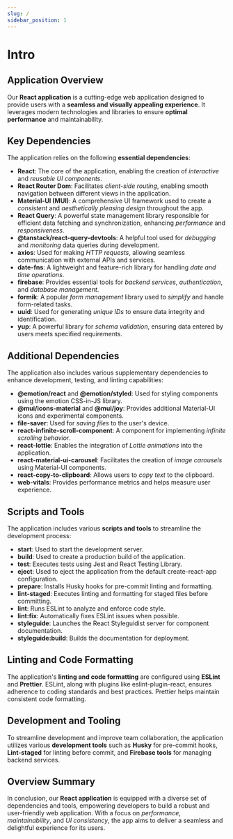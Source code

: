 ```yaml
---
slug: /
sidebar_position: 1
---
```


# Intro

## Application Overview

Our **React application** is a cutting-edge web application designed to provide users with a **seamless and visually appealing experience**. It leverages modern technologies and libraries to ensure **optimal performance** and maintainability.

## Key Dependencies

The application relies on the following **essential dependencies**:

- **React**: The core of the application, enabling the creation of *interactive* and *reusable UI components*.
- **React Router Dom**: Facilitates *client-side routing*, enabling smooth navigation between different views in the application.
- **Material-UI (MUI)**: A comprehensive UI framework used to create a *consistent* and *aesthetically pleasing design* throughout the app.
- **React Query**: A powerful state management library responsible for efficient data fetching and synchronization, enhancing *performance* and *responsiveness*.
- **@tanstack/react-query-devtools**: A helpful tool used for *debugging* and *monitoring* data queries during development.
- **axios**: Used for making *HTTP requests*, allowing seamless communication with external APIs and services.
- **date-fns**: A lightweight and feature-rich library for handling *date and time operations*.
- **firebase**: Provides essential tools for *backend services*, *authentication*, and *database management*.
- **formik**: A popular *form management* library used to *simplify* and handle form-related tasks.
- **uuid**: Used for generating *unique IDs* to ensure data integrity and identification.
- **yup**: A powerful library for *schema validation*, ensuring data entered by users meets specified requirements.

## Additional Dependencies

The application also includes various supplementary dependencies to enhance development, testing, and linting capabilities:

- **@emotion/react** and **@emotion/styled**: Used for styling components using the emotion CSS-in-JS library.
- **@mui/icons-material** and **@mui/joy**: Provides additional Material-UI icons and experimental components.
- **file-saver**: Used for *saving files* to the user's device.
- **react-infinite-scroll-component**: A component for implementing *infinite scrolling behavior*.
- **react-lottie**: Enables the integration of *Lottie animations* into the application.
- **react-material-ui-carousel**: Facilitates the creation of *image carousels* using Material-UI components.
- **react-copy-to-clipboard**: Allows users to *copy text* to the clipboard.
- **web-vitals**: Provides performance metrics and helps measure user experience.

## Scripts and Tools

The application includes various **scripts and tools** to streamline the development process:

- **start**: Used to start the development server.
- **build**: Used to create a production build of the application.
- **test**: Executes tests using Jest and React Testing Library.
- **eject**: Used to eject the application from the default create-react-app configuration.
- **prepare**: Installs Husky hooks for pre-commit linting and formatting.
- **lint-staged**: Executes linting and formatting for staged files before committing.
- **lint**: Runs ESLint to analyze and enforce code style.
- **lint:fix**: Automatically fixes ESLint issues when possible.
- **styleguide**: Launches the React Styleguidist server for component documentation.
- **styleguide:build**: Builds the documentation for deployment.

## Linting and Code Formatting

The application's **linting and code formatting** are configured using **ESLint** and **Prettier**. ESLint, along with plugins like eslint-plugin-react, ensures adherence to coding standards and best practices. Prettier helps maintain consistent code formatting.

## Development and Tooling

To streamline development and improve team collaboration, the application utilizes various **development tools** such as **Husky** for pre-commit hooks, **Lint-staged** for linting before commit, and **Firebase tools** for managing backend services.
## Overview Summary

In conclusion, our **React application** is equipped with a diverse set of dependencies and tools, empowering developers to build a robust and user-friendly web application. With a focus on *performance*, *maintainability*, and *UI consistency*, the app aims to deliver a seamless and delightful experience for its users.
